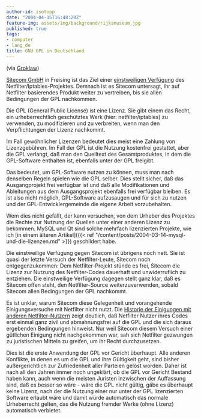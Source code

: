 ```yaml
---
author-id: isotopp
date: "2004-04-15T16:48:20Z"
feature-img: assets/img/background/rijksmuseum.jpg
published: true
tags:
- computer
- lang_de
title: GNU GPL in Deutschland
---
```

(via [Groklaw](http://www.groklaw.net/article.php?story=20040415115414858))

[Sitecom GmbH](http://www.sitecom.com/) in Freising ist das Ziel einer 
[einstweiligen Verfügung](http://www.netfilter.org/news/2004-04-15-sitecom-gpl.html) des
Netfilter/Iptables-Projektes. Demnach ist es Sitecom untersagt, ihr auf
Netfilter basierendes Produkt weiter zu vertreiben, bis sie allen
Bedingungen der GPL nachkommen.

Die GPL (General Public License) ist eine Lizenz. Sie gibt einem das Recht,
ein urheberrechtlich geschütztes Werk (hier: netfilter/iptables) zu
verwenden, zu modifizieren und zu verbreiten, wenn man den Verpflichtungen
der Lizenz nachkommt. 

Im Fall gewöhnlicher Lizenzen bedeutet dies meist eine Zahlung von
Lizenzgebühren. Im Fall der GPL ist die Nutzung kostenfrei gestattet, aber
die GPL verlangt, daß man den Quelltext des Gesamtproduktes, in dem die
GPL-Software enthalten ist, ebenfalls unter der GPL freigibt.

Das bedeutet, um GPL-Software nutzen zu können, muss man nach denselben
Regeln spielen wie die GPL selber. Dies stellt sicher, daß das
Ausgangprojekt frei verfügbar ist und daß alle Modifikationen und
Ableitungen aus dem Ausgangsprojekt ebenfalls frei verfügbar bleiben. Es ist
also nicht möglich, GPL-Software aufzusaugen und für sich zu nutzen und der
GPL-Entwicklergemeinde die eigene Arbeit vorzubehalten.

Wem dies nicht gefällt, der kann versuchen, von dem Urheber des Projektes
die Rechte zur Nutzung der Quellen unter einer anderen Lizenz zu bekommen.
MySQL und Qt sind solche mehrfach lizenzierten Projekte, wie ich
[in einem älteren Artikel]({{< ref "/content/posts/2004-03-14-mysql-und-die-lizenzen.md" >}})
geschildert habe.

Die einstweilige Verfügung gegen Sitecom ist übrigens noch nett. Sie ist
quasi der letzte Versuch der Netfilter-Leute, Sitecom noch entgegenzukommen:
Dem Netfilter-Projekt stünde es frei, Sitecom die Lizenz zur Nutzung
des Netfilter-Codes dauerhaft und unwiderruflich zu entziehen. Die
einstweilige Verfügung dagegen stellt ganz klar, daß es Sitecom offen steht,
den Netfilter-Source weiterzuverwenden, sobald Sitecom allen Bedingungen
der GPL nachkommt.

Es ist unklar, warum Sitecom diese Gelegenheit und vorangehende
Einigungsversuche mit Netfilter nicht nutzt. Die
[Historie der Einigungen mit anderen Netfilter-Nutzern](http://www.netfilter.org/news.html) 
zeigt deutlich, daß
Netfilter Nutzer ihres Codes erst einmal ganz zivil und abmahnungsfrei auf
die GPL und die sich daraus ergebenden Bedingungen hinweist. Nur weil
Sitecom diesem Versuch einer gütlichen Einigung nicht nachgekommen war, sah
sich Netfilter gezwungen zu juristischen Mitteln zu greifen, um ihr Recht
durchzusetzen.

Dies ist die erste Anwendung der GPL vor Gericht überhaupt. Alle anderen
Konflikte, in denen es um die GPL und ihre Gültigkeit geht, sind bisher
außergerichtlich zur Zufriedenheit aller Parteien gelöst worden. Daher ist
nach all den Jahren immer noch ungeklärt, ob die GPL vor Gericht Bestand
haben kann, auch wenn die meisten Juristen inzwischen der Auffassung sind,
daß es besser so wäre - wäre die GPL nicht gültig, gäbe es überhaupt keine
Lizenz, nach der die Nutzung einer nur unter der GPL lizenzierten Software
erlaubt wäre und damit würde automatisch das normale Urheberrecht gelten,
das die Nutzung fremder Werke (ohne Lizenz) automatisch verbietet.
